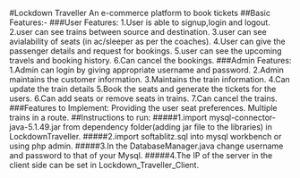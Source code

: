 #Lockdown Traveller
An e-commerce platform to book tickets 
##Basic Features:-
###User Features:
1.User is able to signup,login and logout.
2.user can see trains between source and destination.
3.user can see avialability of seats (in ac/sleeper as per the coaches).
4.User can give the passenger details and request for bookings.
5.user can see the upcoming travels and booking history.
6.Can cancel the bookings.
###Admin Features:
1.Admin can login by giving appropriate username and password.
2.Admin maintains the customer information.
3.Maintains the train information.
4.Can update the train details
5.Book the seats and generate the tickets for the users.
6.Can add seats or remove seats in trains.
7.Can cancel the trains.
###Features to Implement:
Providing the user seat preferences.
Multiple trains in a route.
##Instructions to run:
#####1.import mysql-connector-java-5.1.49.jar from dependency folder(adding jar file to the libraries) in LockdownTraveller.
#####2.import softablitz.sql into mysql workbench or using php admin.
#####3.In the DatabaseManager.java change username and password to that of your Mysql.
#####4.The IP of the server in the client side can be set in  Lockdown_Traveller_Client.


